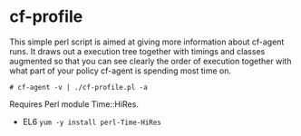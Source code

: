 cf-profile
==========
This simple perl script is aimed at giving more information about cf-agent runs. It draws out a execution tree
together with timings and classes augmented so that you can see clearly the order of execution together with what
part of your policy cf-agent is spending most time on.

```shell
# cf-agent -v | ./cf-profile.pl -a 
```

Requires Perl module Time::HiRes.
- EL6 `yum -y install perl-Time-HiRes`

